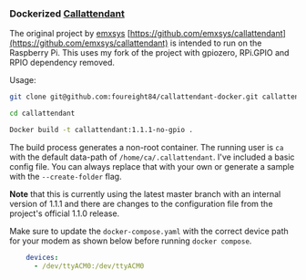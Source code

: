 ### Dockerized [Callattendant](https://github.com/emxsys/callattendant)
The original project by [emxsys](https://github.com/emxsys) [https://github.com/emxsys/callattendant](https://github.com/emxsys/callattendant) is intended to run on the Raspberry Pi. This uses my fork of the project with gpiozero, RPi.GPIO and RPIO dependency removed.

Usage:
```bash
git clone git@github.com:foureight84/callattendant-docker.git callattendant

cd callattendant

Docker build -t callattendant:1.1.1-no-gpio .
```

The build process generates a non-root container. The running user is `ca` with the default data-path of `/home/ca/.callattendant`. I've included a basic config file. You can always replace that with your own or generate a sample with the `--create-folder` flag.

**Note** that this is currently using the latest master branch with an internal version of 1.1.1 and there are changes to the configuration file from the project's official 1.1.0 release.

Make sure to update the `docker-compose.yaml` with the correct device path for your modem as shown below before running `docker compose`.

```yaml
    devices:
      - /dev/ttyACM0:/dev/ttyACM0
```

